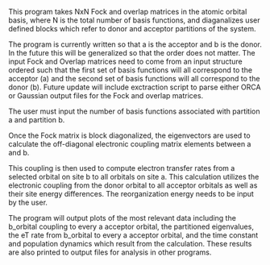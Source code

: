 This program takes NxN Fock and overlap matrices in the atomic orbital basis, where N is the total number of basis functions, and diaganalizes user defined blocks which refer to donor and acceptor partitions of the system.

The program is currently written so that a is the acceptor and b is the donor. In the future this will be generalized so that the order does not matter. The input Fock and Overlap matrices need to come from an input structure ordered such that the first set of basis functions will all correspond to the acceptor (a) and the second set of basis functions will all correspond to the donor (b). Future update will include exctraction script to parse either ORCA or Gaussian output files for the Fock and overlap matrices.

The user must input the number of basis functions associated with partition a and partition b.

Once the Fock matrix is block diagonalized, the eigenvectors are used to calculate the off-diagonal electronic coupling matrix elements between a and b. 

This coupling is then used to compute electron transfer rates from a selected orbital on site b to all orbitals on site a. This calculation utilizes the electronic coupling from the donor orbital to all acceptor orbitals as well as their site energy differences. The reorganization energy needs to be input by the user. 

The program will output plots of the most relevant data including the b_orbital coupling to every a acceptor orbital, the partitioned eigenvalues, the eT rate from b_orbital to every a acceptor orbital, and the time constant and population dynamics which result from the calculation. These results are also printed to output files for analysis in other programs. 